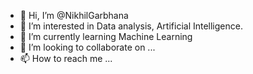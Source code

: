 - 👋 Hi, I’m @NikhilGarbhana
- 👀 I’m interested in Data analysis, Artificial Intelligence.
- 🌱 I’m currently learning Machine Learning
- 💞️ I’m looking to collaborate on ...
- 📫 How to reach me ...

<!---
NikhilGarbhana/NikhilGarbhana is a ✨ special ✨ repository because its `README.md` (this file) appears on your GitHub profile.
You can click the Preview link to take a look at your changes.
--->
